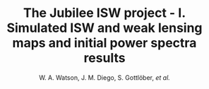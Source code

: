 ---
number: "10"
title: "The Jubilee ISW project - I. Simulated ISW and weak lensing maps and initial power spectra results"
arxiv_link: "https://arxiv.org/abs/1307.1712"
arxiv_id: "1307.1712"
author: "W. A. Watson, J. M. Diego, S. Gottl&ouml;ber, <em>et al.</em>"
reviewed: True
journal: "MNRAS, 438, 412 (2014)"
---